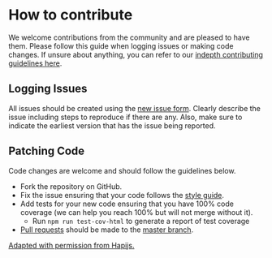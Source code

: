 # How to contribute
We welcome contributions from the community and are pleased to have them.  Please follow this guide when logging issues or making code changes. If unsure about anything, you can refer to our [indepth contributing guidelines here](http://senecajs.org/contribute/).

## Logging Issues
All issues should be created using the [new issue form](https://github.com/senecajs/seneca/issues/new).  Clearly describe the issue including steps to reproduce if there are any.  Also, make sure to indicate the earliest version that has the issue being reported.

## Patching Code
Code changes are welcome and should follow the guidelines below.

* Fork the repository on GitHub.
* Fix the issue ensuring that your code follows the [style guide](http://senecajs.org/contribute/details/styleguide.html).
* Add tests for your new code ensuring that you have 100% code coverage (we can help you reach 100% but will not merge without it).
    * Run `npm run test-cov-html` to generate a report of test coverage
* [Pull requests](http://help.github.com/send-pull-requests/) should be made to the [master branch](https://github.com/senecajs/seneca/tree/master).

[Adapted with permission from Hapijs.](https://github.com/hapijs/hapi/issues/new)